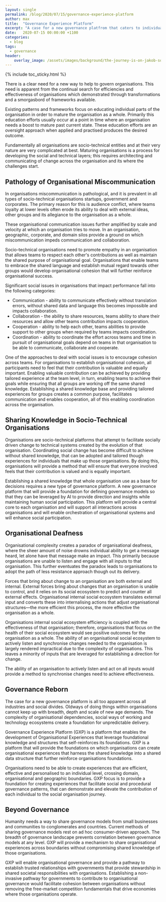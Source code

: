 ```yaml
---
layout: single
permalink: /blog/2020/07/15/governance-experience-platform
author: max
title:  "Governance Experience Platform"
excerpt: "A case for a new governance platfrom that caters to individual experiences."
date:   2020-07-15 00:00:00 +1100
categories:
  - blog
tags:
  - governance
header:
    overlay_image: /assets/images/background/the-journey-is-on-jakob-soby-zQe1wEsW3W4-unsplash.webp  
---
```


{% include toc_sticky.html %}

<style>
.page__hero--overlay p, .page__hero--overlay h1{
    background-color: rgba(240, 87, 66, 0.8);
    max-width: fit-content !important;
    border-radius: 25px;
    padding: 10px;
}
</style>

There is a clear need for a new way to help to govern organisations. This need is apparent from the continual search for efficiencies and effectiveness of organisations which demonstrated through transformations and a smorgasbord of frameworks available.

Existing patterns and frameworks focus on educating individual parts of the organisation in order to mature the organisation as a whole. Primarily this education efforts usually occur at a point in time where an organisation needs a boost to mature past current state. These education efforts are an oversight approach when applied and practised produces the desired outcome.

Fundamentally all organisations are socio-technical entities and at their very nature are very complicated at best. Maturing organisations is a process for developing the social and technical layers; this requires architecting and communicating of change across the organisation and its where the challenges start.

## Pathology of Organisational Miscommunication

In organisations miscommunication is pathological, and it is prevalent in all types of socio-technical organisations startups, government and corporates. The primary reason for this is audience conflict, where teams loyalty at lower levels often erode its ability to deal with external ideas, other groups and its allegiance to the organisation as a whole.

These organisational communication issues further amplified by scale and velocity at which an organisation tries to move. In an organisation, geographic, corporate, and domain silos provide a ground on which miscommunication impeds communication and collaboration.

Socio-technical organisations need to promote empathy in an organisation that allows teams to respect each other's contributions as well as maintain the shared purpose of organisational goal. Organisations that enable teams to embrace the shared language and establish mutual regard towards other groups would develop organisational cohesion that will further reinforce organisational success.

Significant social issues in organisations that impact performance fall into the following categories:

* Communication - ability to communicate effectively without translation errors, without shared data and language this becomes impossible and impacts collaboration.
* Collaboration - the ability to share resources, teams ability to share their resources and allow other teams contribution impacts cooperation.
* Cooperation - ability to help each other, teams abilities to provide support to other groups when required by teams impacts coordination.
* Coordination - ability to coordinate the effort across teams and time in pursuit of organisational goals depend on teams in that organisation to be able to communicate, collaborate and cooperate.

One of the approaches to deal with social issues is to encourage cohesion across teams. For organisations to establish organisational cohesion, all participants need to feel that their contribution is valuable and equally important. Enabling valuable contribution can be achieved by providing tailored experience at the team level, in turn, enabling teams to achieve their goals while ensuring that all groups are working off the same shared knowledge. Establishing a shared knowledge base and providing tailored experiences for groups creates a common purpose, facilitates communication and enables cooperation, all of this enabling coordination across the organisation.

## Sharing Knowledge in Socio-Technical Organisations

Organisations are socio-technical platforms that attempt to facilitate socially driven change to technical systems created by the evolution of that organisation. Coordinating social change has become difficult to achieve without shared knowledge, that can be adopted and tailored though experiences for individuals that make up those organisations. By doing this, organisations will provide a method that will ensure that everyone involved feels that their contribution is valued and is equally important.

Establishing a shared knowledge that whole organisation use as a base for decisions requires a new type of governance platform. A new governance platform that will provide a foundation for defining governance models so that they can be leveraged by AI to provide direction and insights while maintaining human social participation. This platform will provide a central core to each organisation and will support all interactions across organisations and will enable orchestration of organisational systems and will enhance social participation.

## Organisational Deafness

Organisational complexity creates a paradox of organisational deafness, where the sheer amount of noise drowns individual ability to get a message heard, let alone have that message make an impact. This primarily because organisations are unable to listen and engage with all inputs to that organisation. This further eventuates the paradox leads to organisations to adopt the path of less resistance approach though out its delivery.

Forces that bring about change to an organisation are both external and internal. External forces bring about changes that an organisation is unable to control, and it relies on its social ecosystem to predict and counter all external effects. Organisational internal social ecosystem translates external input and converts these into internalising actions that adjust organisational structures—the more efficient this process, the more effective the organisation as a whole.

Organisations internal social ecosystem efficiency is coupled with the effectiveness of that organisation; therefore, organisations that focus on the health of their social ecosystem would see positive outcomes for the organisation as a whole. The ability of an organisational social ecosystem to actively listen and synchronise changes needed to the organisation is largely rendered impractical due to the complexity of organisations. This leaves a minority of inputs that are leveraged for establishing a direction for change.

The ability of an organisation to actively listen and act on all inputs would provide a method to synchronise changes need to achieve effectiveness. 

## Governance Reborn

The case for a new governance platform is all too apparent across all industries and social divides. Oldways of doing things within organisations cannot keep up with breadth, depth and scale of new age demands. The complexity of organisational dependencies, social ways of working and technology ecosystems create a foundation for unpredictable delivery.  

Governance Experience Platform (GXP) is a platform that enables the development of Organisational Experiences that leverage foundational knowledge and structures that self-reinforces its foundations. GXP is a platform that will provide the foundations on which organisations can create organisational experiences that harness the shared knowledge into a shared data structure that further reinforce organisations foundations.

Organisations need to be able to create experiences that are efficient, effective and personalised to an individual level, crossing domain, organisational and geographic boundaries. GXP focus is to provide a foundation for creating experiences that facilitate social and procedural governance patterns, that can demonstrate and elevate the contribution of each individual to the social organisation journey.

## Beyond Governance

Humanity needs a way to share governance models from small businesses and communities to conglomerates and countries. Current methods of sharing governance models rest on ad hoc consumer-driven approach. The breadth of governance landscape prevents correlation between governance models at any level. GXP will provide a mechanism to share organisational experiences across boundaries without compromising shared knowledge of those organisations.

GXP will enable organisational governance and provide a pathway to establish trusted relationships with governments that provide stewardship in shared societal responsibilities with organisations. Establishing a non-invasive pathway for governments to contribute to organisational governance would facilitate cohesion between organisations without removing the free-market competition fundamentals that drive economies where those organisations operate.
